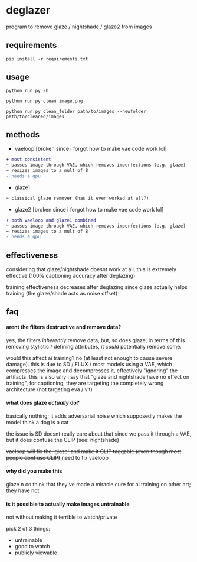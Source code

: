 # deglazer

program to remove glaze / nightshade / glaze2 from images

## requirements
```
pip install -r requirements.txt
```

## usage
```
python run.py -h

python run.py clean image.png

python run.py clean_folder path/to/images --newfolder path/to/cleaned/images
```

## methods
- vaeloop [broken since i forgot how to make vae code work lol]
```diff
+ most consistent
~ passes image through VAE, which removes imperfections (e.g. glaze)
~ resizes images to a mult of 8
- needs a gpu
```
- glaze1
```diff
~ classical glaze remover (has it even worked at all?)
```
- glaze2 [broken since i forgot how to make vae code work lol]
```diff
+ both vaeloop and glaze1 combined
~ passes image through VAE, which removes imperfections (e.g. glaze)
~ resizes images to a mult of 8
- needs a gpu
```

## effectiveness

considering that glaze/nightshade doesnt work at all, this is extremely effective (100% captioning accuracy after deglazing)

training effectiveness decreases after deglazing since glaze actually helps training (the glaze/shade acts as noise offset)

## faq

#### arent the filters destructive and remove data?

yes, the filters *inherently* remove data, but, so does glaze; in terms of this removing stylistic / defining attributes, it *could* potentially remove some.

would this affect ai training? no (at least not enough to cause severe damage). this is due to SD / FLUX / most models using a VAE, which compresses the image and decompresses it, effectively "ignoring" the artifacts. this is also why i say that "glaze and nightshade have no effect on training", for captioning, they are targeting the completely wrong architecture (not targeting eva / vit)

#### what does glaze *actually* do?
basically nothing; it adds adversarial noise which supposedly makes the model think a dog is a cat

the issue is SD doesnt really care about that since we pass it through a VAE, but it does confuse the CLIP (see: nightshade)

~~vaeloop will fix the 'glaze' and make it CLIP taggable (even though most people dont use CLIP)~~ need to fix vaeloop

#### why did you make this
glaze n co think that they've made a miracle cure for ai training on other art; they have not

#### is it possible to actually make images untrainable
not without making it terrible to watch/private

pick 2 of 3 things:
- untrainable
- good to watch
- publicly viewable
